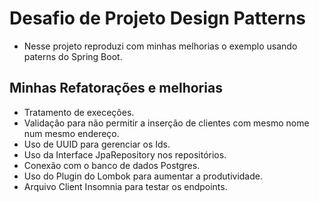 # Desafio de Projeto Design Patterns 

- Nesse projeto reproduzi com minhas melhorias o exemplo usando paterns do Spring Boot.

## Minhas Refatorações e melhorias

- Tratamento de execeções.
- Validaçâo para não permitir a inserção de clientes com mesmo nome
num mesmo endereço.
- Uso de UUID para gerenciar os Ids.
- Uso da Interface JpaRepository nos repositórios.
- Conexão com o banco de dados Postgres.
- Uso do Plugin do Lombok para aumentar a produtividade.
- Arquivo Client Insomnia para testar os endpoints.
